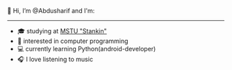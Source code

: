 👋 Hi, I’m @Abdusharif and I'm:
<hr color = "#ffffff" size  = "1px" width="500px">
<ul>
  <li> 🎓 studying at <a href="https://stankin.ru/"> MSTU "Stankin" </a> </li>
  <li> 👀 interested in computer programming </li>
  <li> 💻 currently learning Python(android-developer) </li>
  <li> 🎧 I love listening to music </li>
</ul>
<!---
Abdusharif0095/Abdusharif0095 is a ✨ special ✨ repository because its `README.md` (this file) appears on your GitHub profile.
You can click the Preview link to take a look at your changes.
--->
